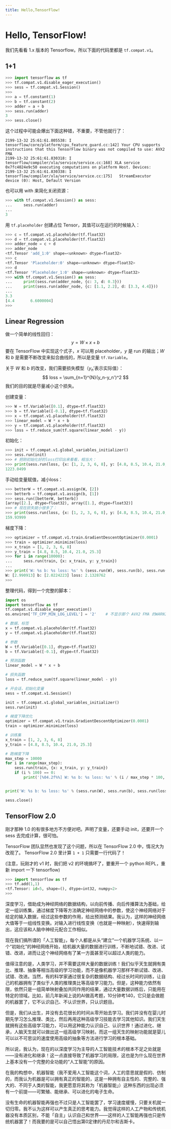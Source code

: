 ```yaml
---
title: Hello,TensorFlow!
---
```




# Hello, TensorFlow!

我们先看看 1.x 版本的 Tensorflow。所以下面的代码里都是 `tf.compat.v1`。

## 1+1

```python
>>> import tensorflow as tf
>>> tf.compat.v1.disable_eager_execution()
>>> sess = tf.compat.v1.Session()
>>> 
>>> a = tf.constant(1)
>>> b = tf.constant(2)
>>> adder = a + b
>>> sess.run(adder)
3
>>> sess.close()

```

这个过程中可能会爆出下面这种错，不重要，不管他就行了：

```
2199-13-32 25:61:61.805538: I tensorflow/core/platform/cpu_feature_guard.cc:142] Your CPU supports instructions that this TensorFlow binary was not compiled to use: AVX2 FMA
2199-13-32 25:61:61.830318: I tensorflow/compiler/xla/service/service.cc:168] XLA service 0x7fc4024e9c50 executing computations on platform Host. Devices:
2199-13-32 25:61:61.830338: I tensorflow/compiler/xla/service/service.cc:175]   StreamExecutor device (0): Host, Default Version
```

也可以用 with 来简化关闭资源：

```python
>>> with tf.compat.v1.Session() as sess:
...     sess.run(adder)
... 
3

```

用 `tf.placeholder` 创建占位 Tensor，其值可以在运行的时候输入：

```python
>>> c = tf.compat.v1.placeholder(tf.float32)
>>> d = tf.compat.v1.placeholder(tf.float32)
>>> adder_node = c + d
>>> adder_node
<tf.Tensor 'add_1:0' shape=<unknown> dtype=float32>
>>> c
<tf.Tensor 'Placeholder:0' shape=<unknown> dtype=float32>
>>> d
<tf.Tensor 'Placeholder_1:0' shape=<unknown> dtype=float32>
>>> with tf.compat.v1.Session() as sess:
...     print(sess.run(adder_node, {c: 3, d: 0.3}))
...     print(sess.run(adder_node, {c: [1.1, 2.2], d: [3.3, 4.4]}))
... 
3.3
[4.4       6.6000004]
>>> 
```

## Linear Regression

做一个简单的线性回归：
$$
y = W \times x + b
$$
要在 TensorFlow 中实现这个式子，$x$ 可以用 placeholder，$y$ 是 run 的输出；$W$ 和 $b$ 是需要不断改变来拟合曲线的，所以是变量 `tf.Variable`。

关于 $W$ 和 $b$ 的改变，我们需要损失模型（$y_n'$表示实际值）：
$$
loss = \sum_{n=1}^{N}(y_n-y_n')^2
$$
我们的目的就是尽量减小这个损失。

创建变量：

```python
>>> W = tf.Variable([0.1], dtype=tf.float32)
>>> b = tf.Variable([-0.1], dtype=tf.float32)
>>> x = tf.compat.v1.placeholder(tf.float32)
>>> linear_model = W * x + b
>>> y = tf.compat.v1.placeholder(tf.float32)
>>> loss = tf.reduce_sum(tf.square(linear_model - y))
```

初始化：

```python
>>> init = tf.compat.v1.global_variables_initializer()
>>> sess.run(init)
>>> # 把刚初始化好的loss打印出来看看，相当大：
>>> print(sess.run(loss, {x: [1, 2, 3, 6, 8], y: [4.8, 8.5, 10.4, 21.0, 25.3]}))
1223.0499
```

手动给变量赋值，减小loss：

```python
>>> betterW = tf.compat.v1.assign(W, [2])
>>> betterb = tf.compat.v1.assign(b, [1])
>>> sess.run([betterW, betterb])
[array([2.], dtype=float32), array([1.], dtype=float32)]
>>> # 现在损失就小很多了：
>>> print(sess.run(loss, {x: [1, 2, 3, 6, 8], y: [4.8, 8.5, 10.4, 21.0, 25.3]}))
159.93999
```

梯度下降：

```python
>>> optimizer = tf.compat.v1.train.GradientDescentOptimizer(0.0001)
>>> train = optimizer.minimize(loss)
>>> x_train = [1, 2, 3, 6, 8]
>>> y_train = [4.8, 8.5, 10.4, 21.0, 25.3]
>>> for i in range(10000):
...     sess.run(train, {x: x_train, y: y_train})
... 
>>> print('W: %s b: %s loss: %s' % (sess.run(W), sess.run(b), sess.run(loss, {x: x_train , y: y_train})))
W: [2.990913] b: [2.0224223] loss: 2.1328762
>>> 
```

整理代码，得到一个完整的脚本：

```python
import os
import tensorflow as tf
tf.compat.v1.disable_eager_execution()
os.environ['TF_CPP_MIN_LOG_LEVEL'] = '2'    # 不显示那个 AVX2 FMA 的WARNING

# 数据、标签
x = tf.compat.v1.placeholder(tf.float32)
y = tf.compat.v1.placeholder(tf.float32)

# 参数
W = tf.Variable([0.1], dtype=tf.float32)
b = tf.Variable([-0.1], dtype=tf.float32)

# 预测函数
linear_model = W * x + b

# 损失函数
loss = tf.reduce_sum(tf.square(linear_model - y))

# 开会话，初始化变量
sess = tf.compat.v1.Session()

init = tf.compat.v1.global_variables_initializer()
sess.run(init)

# 梯度下降优化
optimizer = tf.compat.v1.train.GradientDescentOptimizer(0.0001)
train = optimizer.minimize(loss)

# 训练集
x_train = [1, 2, 3, 6, 8]
y_train = [4.8, 8.5, 10.4, 21.0, 25.3]

# 跑梯度下降
max_step = 10000
for i in range(max_step):
    sess.run(train, {x: x_train, y: y_train})
    if (i % 100) == 0:
        print('[%04.2f%%] W: %s b: %s loss: %s' % (i / max_step * 100, sess.run(W), sess.run(b), sess.run(loss, {x: x_train , y: y_train})))


print('W: %s b: %s loss: %s' % (sess.run(W), sess.run(b), sess.run(loss, {x: x_train , y: y_train})))

sess.close()
```

## TensorFlow 2.0

刚才那种 1.0 的有很多地方不方便对吧。声明了变量，还要手动 init，还要开一个 sess 去完成计算，很可怕。

TensorFlow 团队显然也发现了这个问题，所以在 TensorFlow 2.0 中，情况大为改观了。 TensorFlow 2.0 里计算 `1 + 1` 只需要一行代码了！

(注意，玩刚才的 v1 时，我们把 v2 的环境搞坏了，要重开一个 python REPL，重新 import 一下 tensorflow)

```python
>>> import tensorflow as tf
>>> tf.add(1,1)
<tf.Tensor: id=5, shape=(), dtype=int32, numpy=2>
>>> 
```

深度学习，借助成为神经网络的数据结构，以向前传播、向后传播算法为基础，给定一组训练集，通过梯度下降等方法确定神经网络中的参数，使这个神经网络对于给定的输入数据，经过这些参数的作用，给出预测结果。我认为，这样的神经网络大值等于一组线性变换。对输入进行线性变换（也就是一种映射），快速得到输出，这应该和人脑中神经元配合工作相似。

现在我们搞所谓的「人工智能」，每个人都是从头“建立”一个机器学习系统、以一个“初始化”的神经网络开始，给机器大量的数据进行训练，不断地试错、改进、试错、改进，进而让这个神经网络有了某一方面甚至可以超过人类的能力。

值得注意的是，人类学习，并不需要这样大量的数据训练！我们似乎天生就拥有类比、推理、抽象等相当高级的学习功能，而不是像机器学习那样不断试错、改进、试错、改进。当然，有的科学家通过很复杂的数据结构、经过长时间的训练，让自己的机器拥有了类似于人类的推理类比等高级学习能力。但是，这种能力依然有限，依然只是一组简单映射叠加共同作用的结果，通过大量数据训练后，只能用在特定的领域。比如，前几年新闻上说的AI做高考题，10分钟考140，它只是会做题的机器罢了，它不认识自己、不认识世界，只认识题目。

但是，我们从出生，并没有去花很长的时间从零开始去学习。我们并没有在婴儿时期先学习怎么推理、类比，然后再用这种高级学习技能去学习其他知识。我们天生就拥有这些高级学习能力，可以用这种能力认识自己、认识世界！通过进化、继承，人脑天生就可以做出这一组高级学习映射。而这一组天生的映射功能就是婴儿可以以不可思议的速度使用高级的抽象等方法进行学习的根本基础。

所以说，我认为，现在的以深度学习为主导的人工智能技术的根本不足之处就是——没有进化和继承！这一点直接导致了机器学习的局限，这也是为什么现在世界上基本没有一个完整的全功能的“人工智能”的原因。

在我的构想中，机器智能（我不爱用人工智能这个词，人工的意思就是假的、仿制的，而我认为机器是可以拥有真正的智能的，这是一种拥有自主性的、完整的、强大的、不同于人类的智能，我更愿意将其称为「机器智能」）这种东西的出现必须有一个前提——可繁殖、能继承、可以进化的电子生命。

没有生命的机器智能再强也不过只是人工智能罢了，学习速度缓慢，只要关机就一切归零。我不认为这样可以产生真正的思考能力。我觉得这样的人工产物和传统机器没有本质区别，不能「自主」认识自己和世界——这样的人工智能再强也只是传统机器罢了！而我要的是可以自己悟出第0定律的丹尼尔和吉斯卡。



